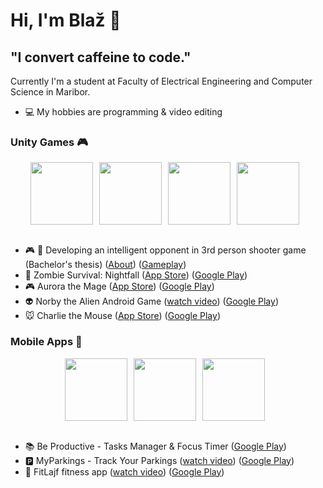 # Hi, I'm Blaž 👋

## "I convert caffeine to code."</h3>

Currently I'm a student at Faculty of Electrical Engineering and Computer Science in Maribor.

- 💻 My hobbies are programming & video editing

### Unity Games 🎮

<div style="display: flex; justify-content: center;">
  <img src="https://play-lh.googleusercontent.com/Ik8TbK6_HyBL6FnC_EuSwJSJ8XauDWwrhunlc6-Tf8hDZmi8HMmfynyxEYMReaf-bbY=s96-rw" height="100" style="margin-right: 10px;">
  <img src="https://play-lh.googleusercontent.com/-W29Y1LENb2UPOfQ9lDC9Q-ihleEP36V5wyPXjFtTt4uC_RDgwscLuMHlkK8SUEq7b8=w480-h960-rw" height="100" style="margin-right: 10px;">
  <img src="https://play-lh.googleusercontent.com/7L2h365qNL_W0j2RO5BFBaCh2Fi7C6v-3vkU9eniBG1Eq9XxclCEyoIO1WaJpZq5lNg=w480-h960-rw" height="100" style="margin-right: 10px;">
  <img src="https://play-lh.googleusercontent.com/SLUdp3U38zQS8Q1jT4ZUsJh31usvEf_4vzf8RimpYp0uCcDmXodNijWXQsnAYJ1KMhw=w480-h960-rw" height="100" style="margin-right: 10px;">
</div>

<br />

- :video_game: :gun: Developing an intelligent opponent in 3rd person shooter game (Bachelor's thesis) ([About](https://github.com/blaz-cerpnjak/intelligent-opponent-shooter-game-unity/tree/main)) ([Gameplay](https://www.youtube.com/watch?v=eTh8MVgpejQ))
- 🧟 Zombie Survival: Nightfall ([App Store](https://apps.apple.com/app/id6467030166)) ([Google Play](https://play.google.com/store/apps/details?id=com.blazcerpnjak.zombiesurvivalnightfall))
- :video_game: Aurora the Mage ([App Store](https://apps.apple.com/us/app/aurora-the-mage/id6443779138)) ([Google Play](https://play.google.com/store/apps/details?id=com.BlazCerpnjak.AuroratheMage&hl=en&gl=US))
- 👽 Norby the Alien Android Game ([watch video](https://www.youtube.com/watch?v=zE656Sn_4AQ)) ([Google Play](https://play.google.com/store/apps/details?id=com.blazc.NorbyTheAlien))
- :mouse: Charlie the Mouse ([App Store](https://apps.apple.com/app/id1671441333)) ([Google Play](https://play.google.com/store/apps/details?id=com.BlazCrpnjak.CharlieTheMouse))

### Mobile Apps 📱

<div style="display: flex; justify-content: center;">
  <img src="https://play-lh.googleusercontent.com/cJ3MEGJa5iXxmKwAcSYRxTA0cjR3DSdVHLBF3OldJQgpi4RejPC_iTY8FJipTTZGbkbV=w480-h960-rw" height="100" style="margin-right: 10px;">
  <img src="https://play-lh.googleusercontent.com/OeaSU88f0VOfISW2_OSoEirEA7k5ZuaaCvtT7fP5fgTE0T1tbkkS4RQ8fAHbef4KdFBw=s96-rw" height="100" style="margin-right: 10px;">
  <img src="https://play-lh.googleusercontent.com/IXbi9obyq3yZeM3ZIfsHsODjhRh0ZiHWSgGclWDHcS_5MGZBa5krzBreHA0ha-W02f5T=w480-h960-rw" height="100" style="margin-right: 10px;">
</div>

<br />

- 📚 Be Productive - Tasks Manager & Focus Timer ([Google Play](https://play.google.com/store/apps/details?id=com.blazc.beproductive))
- :parking: MyParkings - Track Your Parkings ([watch video](https://www.youtube.com/watch?v=vIINvSmjVFQ)) ([Google Play](https://play.google.com/store/apps/details?id=com.bc.myparkings))
- 🍎 FitLajf fitness app ([watch video](https://www.youtube.com/watch?v=5YENHYN3NoE)) ([Google Play](https://play.google.com/store/apps/details?id=com.blazc.fitapp))

<!--
**blaz-cerpnjak/blaz-cerpnjak** is a ✨ _special_ ✨ repository because its `README.md` (this file) appears on your GitHub profile.

Here are some ideas to get you started:

- 🔭 I’m currently working on ...
- 🌱 I’m currently learning ...
- 👯 I’m looking to collaborate on ...
- 🤔 I’m looking for help with ...
- 💬 Ask me about ...
- 📫 How to reach me: ...
- 😄 Pronouns: ...
- ⚡ Fun fact: ...
-->
